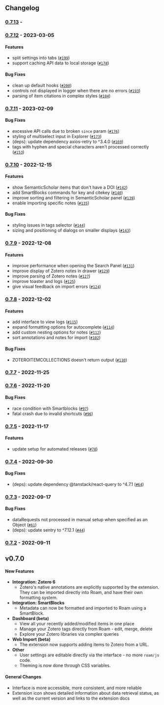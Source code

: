 ## Changelog

### [0.7.13](https://github.com/alixlahuec/zotero-roam/compare/0.7.12...0.7.13) - 

### [0.7.12](https://github.com/alixlahuec/zotero-roam/compare/0.7.11...0.7.12) -  2023-03-05 

#### Features

-  split settings into tabs ([`#199`](https://github.com/alixlahuec/zotero-roam/pull/199))
-  support caching API data to local storage ([`#178`](https://github.com/alixlahuec/zotero-roam/pull/178))
#### Bug Fixes

-  clean up default hooks ([`#200`](https://github.com/alixlahuec/zotero-roam/pull/200))
-  controls not displayed in logger when there are no errors ([`#193`](https://github.com/alixlahuec/zotero-roam/pull/193))
-  parsing of item citations in complex styles ([`#184`](https://github.com/alixlahuec/zotero-roam/pull/184))

### [0.7.11](https://github.com/alixlahuec/zotero-roam/compare/0.7.10...0.7.11) -  2023-02-09 

#### Bug Fixes

-  excessive API calls due to broken `since` param ([`#176`](https://github.com/alixlahuec/zotero-roam/pull/176))
-  styling of multiselect input in Explorer ([`#173`](https://github.com/alixlahuec/zotero-roam/pull/173))
- \(deps): update dependency axios-retry to ^3.4.0 ([`#169`](https://github.com/alixlahuec/zotero-roam/pull/169))
-  tags with hyphen and special characters aren't processed correctly ([`#153`](https://github.com/alixlahuec/zotero-roam/pull/153))

### [0.7.10](https://github.com/alixlahuec/zotero-roam/compare/0.7.9...0.7.10) -  2022-12-15 

#### Features

-  show SemanticScholar items that don't have a DOI ([`#142`](https://github.com/alixlahuec/zotero-roam/pull/142))
-  add SmartBlocks commands for key and citekey ([`#140`](https://github.com/alixlahuec/zotero-roam/pull/140))
-  improve sorting and filtering in SemanticScholar panel ([`#139`](https://github.com/alixlahuec/zotero-roam/pull/139))
-  enable importing specific notes ([`#135`](https://github.com/alixlahuec/zotero-roam/pull/135))
#### Bug Fixes

-  styling issues in tags selector ([`#144`](https://github.com/alixlahuec/zotero-roam/pull/144))
-  sizing and positioning of dialogs on smaller displays ([`#143`](https://github.com/alixlahuec/zotero-roam/pull/143))

### [0.7.9](https://github.com/alixlahuec/zotero-roam/compare/0.7.8...0.7.9) -  2022-12-08 

#### Features

-  improve performance when opening the Search Panel ([`#131`](https://github.com/alixlahuec/zotero-roam/pull/131))
-  improve display of Zotero notes in drawer ([`#129`](https://github.com/alixlahuec/zotero-roam/pull/129))
-  improve parsing of Zotero notes ([`#127`](https://github.com/alixlahuec/zotero-roam/pull/127))
-  improve toaster and logs ([`#125`](https://github.com/alixlahuec/zotero-roam/pull/125))
-  give visual feedback on import errors ([`#124`](https://github.com/alixlahuec/zotero-roam/pull/124))

### [0.7.8](https://github.com/alixlahuec/zotero-roam/compare/0.7.7...0.7.8) -  2022-12-02 

#### Features

-  add interface to view logs ([`#115`](https://github.com/alixlahuec/zotero-roam/pull/115))
-  expand formatting options for autocomplete ([`#114`](https://github.com/alixlahuec/zotero-roam/pull/114))
-  add custom nesting options for notes ([`#112`](https://github.com/alixlahuec/zotero-roam/pull/112))
-  sort annotations and notes for import ([`#102`](https://github.com/alixlahuec/zotero-roam/pull/102))
#### Bug Fixes

-  ZOTEROITEMCOLLECTIONS doesn't return output ([`#110`](https://github.com/alixlahuec/zotero-roam/pull/110))

### [0.7.7](https://github.com/alixlahuec/zotero-roam/compare/0.7.6...0.7.7) -  2022-11-25 

### [0.7.6](https://github.com/alixlahuec/zotero-roam/compare/0.7.5...0.7.6) -  2022-11-20 

#### Bug Fixes

-  race condition with Smartblocks ([`#97`](https://github.com/alixlahuec/zotero-roam/pull/97))
-  fatal crash due to invalid shortcuts ([`#96`](https://github.com/alixlahuec/zotero-roam/pull/96))

### [0.7.5](https://github.com/alixlahuec/zotero-roam/compare/0.7.4...0.7.5) -  2022-11-17 

#### Features

-  update setup for automated releases ([`#78`](https://github.com/alixlahuec/zotero-roam/pull/78))

### [0.7.4](https://github.com/alixlahuec/zotero-roam/compare/0.7.3...0.7.4) -  2022-09-30 

#### Bug Fixes

- \(deps): update dependency @tanstack/react-query to ^4.7.1 ([`#64`](https://github.com/alixlahuec/zotero-roam/pull/64))

### [0.7.3](https://github.com/alixlahuec/zotero-roam/compare/0.7.2...0.7.3) -  2022-09-17 

#### Bug Fixes

-  dataRequests not processed in manual setup when specified as an Object ([`#61`](https://github.com/alixlahuec/zotero-roam/pull/61))
- \(deps): update sentry to ^7.12.1 ([`#44`](https://github.com/alixlahuec/zotero-roam/pull/44))

### [0.7.2](https://github.com/alixlahuec/zotero-roam/compare/0.7.1...0.7.2) -  2022-09-11 

<!-- auto-changelog-above -->
## v0.7.0

#### New Features

- **Integration: Zotero 6**
   + Zotero's native annotations are explicitly supported by the extension. They can be imported directly into Roam, and have their own formatting system.
- **Integration: SmartBlocks**
   + Metadata can now be formatted and imported to Roam using a SmartBlock.
- **Dashboard (beta)**
   + View all your recently added/modified items in one place
   + Manage your Zotero tags directly from Roam - edit, merge, delete
   + Explore your Zotero libraries via complex queries
- **Web Import (beta)**
   + The extension now supports adding items to Zotero from a URL.
- **Other**
   + User settings are editable directly via the interface - no more `roam/js` code.
   + Theming is now done through CSS variables.

#### General Changes

- Interface is more accessible, more consistent, and more reliable
- Extension icon shows detailed information about data retrieval status, as well as the current version and links to the extension docs